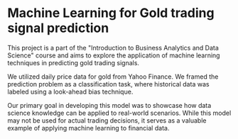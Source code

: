 # Machine Learning for Gold trading signal prediction
This project is a part of the "Introduction to Business Analytics and Data Science" course and aims to explore the application of machine learning techniques in predicting gold trading signals.

We utilized daily price data for gold from Yahoo Finance.
We framed the prediction problem as a classification task, where historical data was labeled using a look-ahead bias technique.

Our primary goal in developing this model was to showcase how data science knowledge can be applied to real-world scenarios. While this model may not be used for actual trading decisions, it serves as a valuable example of applying machine learning to financial data.
